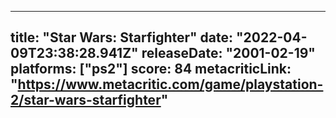 
---
title: "Star Wars: Starfighter"
date: "2022-04-09T23:38:28.941Z"
releaseDate: "2001-02-19"
platforms: ["ps2"]
score: 84
metacriticLink: "https://www.metacritic.com/game/playstation-2/star-wars-starfighter"
---
